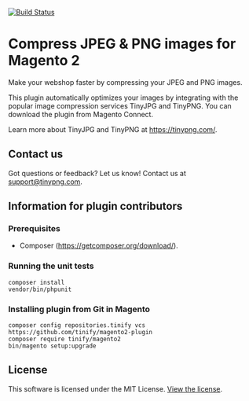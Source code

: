 [<img src="https://travis-ci.org/tinify/magento2-plugin.svg?branch=master" alt="Build Status">](https://travis-ci.org/tinify/magento2-plugin)

# Compress JPEG & PNG images for Magento 2

Make your webshop faster by compressing your JPEG and PNG images.

This plugin automatically optimizes your images by integrating with the
popular image compression services TinyJPG and TinyPNG. You can download the
plugin from Magento Connect.

Learn more about TinyJPG and TinyPNG at https://tinypng.com/.

## Contact us

Got questions or feedback? Let us know! Contact us at support@tinypng.com.

## Information for plugin contributors

### Prerequisites

* Composer (https://getcomposer.org/download/).

### Running the unit tests

```
composer install
vendor/bin/phpunit
```

### Installing plugin from Git in Magento

```
composer config repositories.tinify vcs https://github.com/tinify/magento2-plugin
composer require tinify/magento2
bin/magento setup:upgrade
```

## License

This software is licensed under the MIT License. [View the license](LICENSE).
